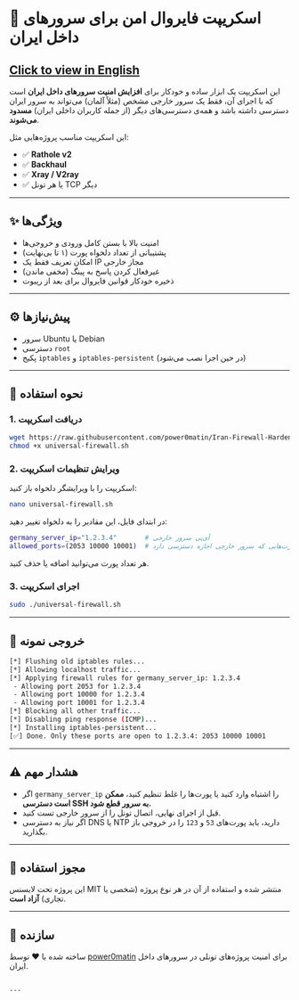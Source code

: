 # 🔐 اسکریپت فایروال امن برای سرورهای داخل ایران
## [Click to view in English](README.md)


این اسکریپت یک ابزار ساده و خودکار برای **افزایش امنیت سرورهای داخل ایران** است که با اجرای آن، فقط یک سرور خارجی مشخص (مثلاً آلمان) می‌تواند به سرور ایران دسترسی داشته باشد و همه‌ی دسترسی‌های دیگر (از جمله کاربران داخلی ایران) **مسدود می‌شوند**.

این اسکریپت مناسب پروژه‌هایی مثل:

- ✅ **Rathole v2**
- ✅ **Backhaul**
- ✅ **Xray / V2ray**
- ✅ یا هر تونل TCP دیگر

---

## ✨ ویژگی‌ها

- امنیت بالا با بستن کامل ورودی و خروجی‌ها
- پشتیبانی از تعداد دلخواه پورت (۱ تا بی‌نهایت)
- امکان تعریف فقط یک IP مجاز خارجی
- غیرفعال کردن پاسخ به پینگ (مخفی ماندن)
- ذخیره خودکار قوانین فایروال برای بعد از ریبوت

---

## ⚙️ پیش‌نیازها

- سرور Ubuntu یا Debian
- دسترسی `root`
- پکیج `iptables` و `iptables-persistent` (در حین اجرا نصب می‌شود)

---

## 🚀 نحوه استفاده

### 1. دریافت اسکریپت

```bash
wget https://raw.githubusercontent.com/power0matin/Iran-Firewall-Hardening-Script/main/universal-firewall.sh
chmod +x universal-firewall.sh
````

### 2. ویرایش تنظیمات اسکریپت

اسکریپت را با ویرایشگر دلخواه باز کنید:

```bash
nano universal-firewall.sh
```

در ابتدای فایل، این مقادیر را به دلخواه تغییر دهید:

```bash
germany_server_ip="1.2.3.4"       # آی‌پی سرور خارجی
allowed_ports=(2053 10000 10001)  # لیست پورت‌هایی که سرور خارجی اجازه دسترسی دارد
```

هر تعداد پورت می‌توانید اضافه یا حذف کنید.

### 3. اجرای اسکریپت

```bash
sudo ./universal-firewall.sh
```

---

## 🧪 خروجی نمونه

```bash
[*] Flushing old iptables rules...
[*] Allowing localhost traffic...
[*] Applying firewall rules for germany_server_ip: 1.2.3.4
 - Allowing port 2053 for 1.2.3.4
 - Allowing port 10000 for 1.2.3.4
 - Allowing port 10001 for 1.2.3.4
[*] Blocking all other traffic...
[*] Disabling ping response (ICMP)...
[*] Installing iptables-persistent...
[✅] Done. Only these ports are open to 1.2.3.4: 2053 10000 10001
```

---

## ⚠️ هشدار مهم

* اگر `germany_server_ip` را اشتباه وارد کنید یا پورت‌ها را غلط تنظیم کنید، **ممکن است دسترسی SSH به سرور قطع شود.**
* قبل از اجرای نهایی، اتصال تونل را از سرور خارجی تست کنید.
* اگر نیاز به دسترسی DNS یا NTP دارید، باید پورت‌های `53` و `123` را در خروجی باز بگذارید.

---

## 📄 مجوز استفاده

این پروژه تحت لایسنس MIT منتشر شده و استفاده از آن در هر نوع پروژه (شخصی یا تجاری) **آزاد است**.

---

## 👤 سازنده

ساخته شده با ❤️ توسط [power0matin](https://github.com/power0matin) برای امنیت پروژه‌های تونلی در سرورهای داخل ایران.

```

---
